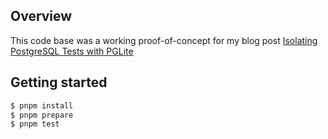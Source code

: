 ## Overview

This code base was a working proof-of-concept for my blog post [Isolating PostgreSQL Tests with PGLite](https://www.dennisokeeffe.com/blog/2025-06-09-isolating-postgresql-tests-with-pglite)

## Getting started

```sh
$ pnpm install
$ pnpm prepare
$ pnpm test
```
